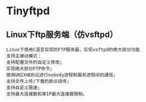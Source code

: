 # Tinyftpd
Linux下ftp服务端（仿vsftpd）
------
    Linux下使用C语言实现的FTP服务器，实现vsftpd的绝大部分功能
    支持主被动模式：
    支持配置文件的自定义修改;
    实现绝大部分FTP命令;
    使用UNIX域协议进行nobody进程和服务进程间的通信;
    支持文件上传/下载的断点续传;
    支持自定义限速;
    支持最大连接数和单IP最大连接数限制。
 
    
